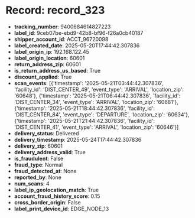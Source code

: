 # Record: record_323

- **tracking_number**: 9400684614827223
- **label_id**: 9ceb07be-ebd9-42b8-bf96-f26a0cb40187
- **shipper_account_id**: ACCT_96720098
- **label_created_date**: 2025-05-20T17:44:42.307836
- **label_origin_ip**: 192.168.122.45
- **label_origin_location**: 60601
- **return_address_zip**: 60601
- **is_return_address_us_based**: True
- **discount_applied**: True
- **scan_events**: [{'timestamp': '2025-05-21T03:44:42.307836', 'facility_id': 'DIST_CENTER_49', 'event_type': 'ARRIVAL', 'location_zip': '60648'}, {'timestamp': '2025-05-21T06:44:42.307836', 'facility_id': 'DIST_CENTER_34', 'event_type': 'ARRIVAL', 'location_zip': '60681'}, {'timestamp': '2025-05-21T18:44:42.307836', 'facility_id': 'DIST_CENTER_84', 'event_type': 'DEPARTURE', 'location_zip': '60634'}, {'timestamp': '2025-05-21T21:44:42.307836', 'facility_id': 'DIST_CENTER_41', 'event_type': 'ARRIVAL', 'location_zip': '60646'}]
- **delivery_status**: Delivered
- **delivery_timestamp**: 2025-05-24T17:44:42.307836
- **delivery_zip**: 60601
- **delivery_address_valid**: True
- **is_fraudulent**: False
- **fraud_type**: Normal
- **fraud_detected_at**: None
- **reported_by**: None
- **num_scans**: 4
- **label_ip_geolocation_match**: True
- **account_fraud_history_score**: 0.15
- **cross_border_origin**: False
- **label_print_device_id**: EDGE_NODE_13